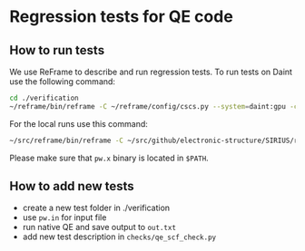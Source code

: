 # Regression tests for QE code

## How to run tests
We use ReFrame to describe and run regression tests. To run tests on Daint use the following command:
```bash
cd ./verification
~/reframe/bin/reframe -C ~/reframe/config/cscs.py --system=daint:gpu -c ./checks -p PrgEnv-gnu -R -r --exec-policy=async --prefix $SCRATCH/reframe
```
For the local runs use this command:
```bash
~/src/reframe/bin/reframe -C ~/src/github/electronic-structure/SIRIUS/reframe/config.py --system=osx -c ./checks -p PrgEnv-gnu -R -r --tag serial --prefix /tmp/reframe -v
```
Please make sure that `pw.x` binary is located in `$PATH`.


## How to add new tests
 * create a new test folder in ./verification
 * use `pw.in` for input file
 * run native QE and save output to `out.txt`
 * add new test description in `checks/qe_scf_check.py`


